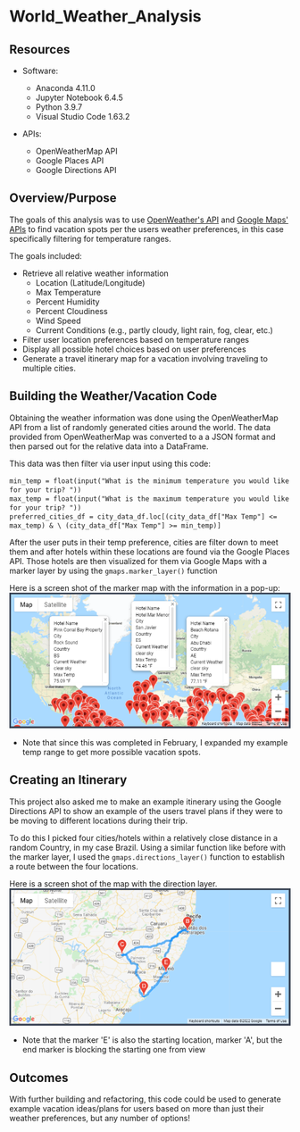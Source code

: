 # World_Weather_Analysis
## Resources
*   Software: 
    *   Anaconda 4.11.0
    *   Jupyter Notebook 6.4.5 
    *   Python 3.9.7
    *   Visual Studio Code 1.63.2

*   APIs:
    *   OpenWeatherMap API
    *   Google Places API 
    *   Google Directions API

## Overview/Purpose
The goals of this analysis was to use [OpenWeather's API](https://openweathermap.org/api) and [Google Maps' APIs](https://mapsplatform.google.com/) to find vacation spots per the users weather  preferences, in this case specifically filtering for temperature ranges.

The goals included:
*   Retrieve all relative weather information
    *   Location (Latitude/Longitude)
    *   Max Temperature 
    *   Percent Humidity
    *   Percent Cloudiness
    *   Wind Speed
    *   Current Conditions (e.g., partly cloudy, light rain, fog, clear, etc.)
*   Filter user location preferences based on temperature ranges
*   Display all possible hotel choices based on user preferences
*   Generate a travel itinerary map for a vacation involving traveling to multiple cities.

## Building the Weather/Vacation Code
Obtaining the weather information was done using the OpenWeatherMap API from a list of randomly generated cities around the world. The data provided from OpenWeatherMap was converted to a a JSON format and then parsed out for the relative data into a DataFrame.

This data was then filter via user input using this code:

```
min_temp = float(input("What is the minimum temperature you would like for your trip? "))
max_temp = float(input("What is the maximum temperature you would like for your trip? "))
preferred_cities_df = city_data_df.loc[(city_data_df["Max Temp"] <= max_temp) & \ (city_data_df["Max Temp"] >= min_temp)]
```
After the user puts in their temp preference, cities are filter down to meet them and after hotels within these locations are found via the Google Places API. Those hotels are then visualized for them via Google Maps with a marker layer by using the `gmaps.marker_layer()` function

Here is a screen shot of the marker map with the information in a pop-up:
![](Vacation_Search/WeatherPy_Vacation_Map.png)
* Note that since this was completed in February, I expanded my example temp range to get more possible vacation spots.

## Creating an Itinerary
This project also asked me to make an example itinerary using the Google Directions API to show an example of the users travel plans if they were to be moving to different locations during their trip.

To do this I picked four cities/hotels within a relatively close distance in a random Country, in my case Brazil. Using a similar function like before with the marker layer, I used the `gmaps.directions_layer()` function to establish a route between the four locations.

Here is a screen shot of the map with the direction layer.
![](Vacation_Itinerary/WeatherPy_Travel_Map.png)
* Note that the marker 'E' is also the starting location, marker 'A', but the end marker is blocking the starting one from view

## Outcomes
With further building and refactoring, this code could be used to generate example vacation ideas/plans for users based on more than just their weather preferences, but any number of options!
